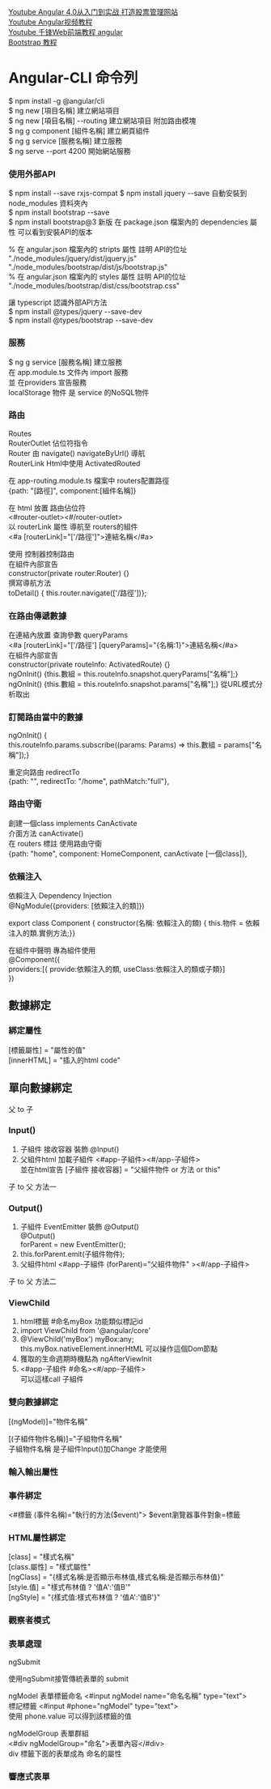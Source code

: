 [Youtube Angular 4.0从入门到实战 打造股票管理网站 ](https://www.youtube.com/watch?v=xb48nEqLAq8&list=PLnzrgyM1SBsaErGITq0_5QjLmExWU8KQJ&index=3&ab_channel=MrCottonlion)  
[Youtube Angular视频教程](https://www.youtube.com/watch?v=HC3ZmIftriU&list=PLNON4AAjjLJEzuf1XnS4rlUvKbfb3NgXS&ab_channel=TL)  
[Youtube 千锋Web前端教程 angular](https://www.youtube.com/watch?v=EiDewOIGLfc&list=PLwDQt7s1o9J4b2zjOo3flmVFOqEV0H1Pz&ab_channel=%E5%8D%83%E9%94%8B%E6%95%99%E8%82%B2)  
[Bootstrap 教程](https://www.runoob.com/bootstrap/bootstrap-tutorial.html)


# Angular-CLI 命令列  
$ npm install -g @angular/cli  
$ ng new [項目名稱]  建立網站項目  
$ ng new [項目名稱] --routing  建立網站項目  附加路由模塊  
$ ng g component [組件名稱] 建立網頁組件  
$ ng g service [服務名稱] 建立服務  
$ ng serve --port 4200  開始網站服務      



### 使用外部API  
$ npm install --save rxjs-compat 
$ npm install jquery --save  自動安裝到 node_modules 資料夾內  
$ npm install bootstrap --save  
$ npm install bootstrap@3 新版
在 package.json 檔案內的 dependencies 屬性 可以看到安裝API的版本  

% 在 angular.json 檔案內的 stripts 屬性 註明 API的位址  
"./node_modules/jquery/dist/jquery.js"  
"./node_modules/bootstrap/dist/js/bootstrap.js"  
% 在 angular.json 檔案內的 styles 屬性 註明 API的位址  
"./node_modules/bootstrap/dist/css/bootstrap.css"  

讓 typescript 認識外部API方法  
$ npm install @types/jquery --save-dev  
$ npm install @types/bootstrap --save-dev  


### 服務  
$ ng g service [服務名稱] 建立服務  
在 app.module.ts 文件內 import 服務  
並 在providers 宣告服務  
localStorage  物件 是 service 的NoSQL物件  

### 路由  
Routes  
RouterOutlet  佔位符指令  
Router  由 navigate() navigateByUrl() 導航  
RouterLink  Html中使用
ActivatedRouted  

在 app-routing.module.ts 檔案中 routers配置路徑  
  {path: "[路徑]", component:[組件名稱]}
  
在 html 放置 路由佔位符  
<#router-outlet><#/router-outlet>  
以 routerLink 屬性 導航至 routers的組件  
<#a [routerLink]="['/路徑']">連結名稱</#a>  

使用 控制器控制路由  
在組件內部宣告  
constructor(private router:Router) {}  
撰寫導航方法  
toDetail() { this.router.navigate(['/路徑'])};  

### 在路由傳遞數據  
在連結內放置 查詢參數 queryParams  
<#a [routerLink]="['/路徑'] [queryParams]="{名稱:1}">連結名稱</#a>  
在組件內部宣告  
constructor(private routeInfo: ActivatedRoute) {}  
ngOnInit() {this.數組 = this.routeInfo.snapshot.queryParams["名稱"];}  
ngOnInit() {this.數組 = this.routeInfo.snapshot.params["名稱"];}  從URL模式分析取出  

### 訂閱路由當中的數據  
ngOnInit() {  
this.routeInfo.params.subscribe((params: Params) => this.數組 = params["名稱"]);}  

重定向路由  redirectTo  
{path: "", redirectTo: "/home", pathMatch:"full"},  

### 路由守衛  
創建一個class implements CanActivate  
介面方法  canActivate()  
在 routers 標註 使用路由守衛  
{path: "home", component: HomeComponent, canActivate [一個class]},  
 
### 依賴注入  
依賴注入  Dependency Injection  
@NgModule({providers: [依賴注入的類]})  

export class Component { constructor(名稱: 依賴注入的類) { this.物件 = 依賴注入的類.實例方法;}}  

在組件中聲明 專為組件使用  
@Component({  
  providers:[{ provide:依賴注入的類, useClass:依賴注入的類或子類}]  
})  


## 數據綁定  
### 綁定屬性  
[標籤屬性] = "屬性的值"  
[innerHTML] = "插入的html code"  

## 單向數據綁定  
父 to 子  
### Input()  
1. 子組件 接收容器 裝飾 @Input()  
2. 父組件html 加載子組件  <#app-子組件><#/app-子組件>  
   並在html宣告  [子組件 接收容器] = "父組件物件 or 方法 or this"  

子 to 父 方法一   
### Output()  
1. 子組件 EventEmitter 裝飾 @Output()  
   @Output()  
   forParent = new EventEmitter();  
2. this.forParent.emit(子組件物件);  
3. 父組件html <#app-子組件 (forParent)="父組件物件" ><#/app-子組件>  

子 to 父 方法二  
### ViewChild  
1. html標籤  #命名myBox 功能類似標記id  
2. import ViewChild from '@angular/core'  
3. @ViewChild('myBox') myBox:any;  
   this.myBox.nativeElement.innerHtML  可以操作這個Dom節點  
4. 獲取的生命週期時機點為 ngAfterViewInit  
5. <#app-子組件 #命名><#/app-子組件>  
   可以這樣call 子組件
   
### 雙向數據綁定  
[(ngModel)]="物件名稱"  

[(子組件物件名稱)]="子組物件名稱"  
子組物件名稱 是子組件Input()加Change 才能使用

### 輸入輸出屬性  

  


### 事件綁定  
<#標籤 (事件名稱)="執行的方法($event)">  $event瀏覽器事件對象=標籤    

### HTML屬性綁定  
[class] = "樣式名稱"  
[class.屬性] = "樣式屬性"  
[ngClass] = "{樣式名稱:是否顯示布林值,樣式名稱:是否顯示布林值}"  
[style.值] = "樣式布林值 ? '值A':'值B'"  
[ngStyle] = "{樣式值:樣式布林值 ? '值A':'值B'}"  

### 觀察者模式  

### 表單處理  
ngSubmit  
<form #myForm="ngForm" (ngSubmit)="onSubmit(myForm.value)">  使用ngSubmit接管傳統表單的 submit  

ngModel
表單標籤命名  <#input ngModel name="命名名稱" type="text">  
標記標籤  <#input #phone="ngModel" type="text">  
    使用 phone.value 可以得到該標籤的值  

ngModelGroup  表單群組  
<#div ngModelGroup="命名">表單內容</#div>  
div 標籤下面的表單成為  命名的屬性  

### 響應式表單  


